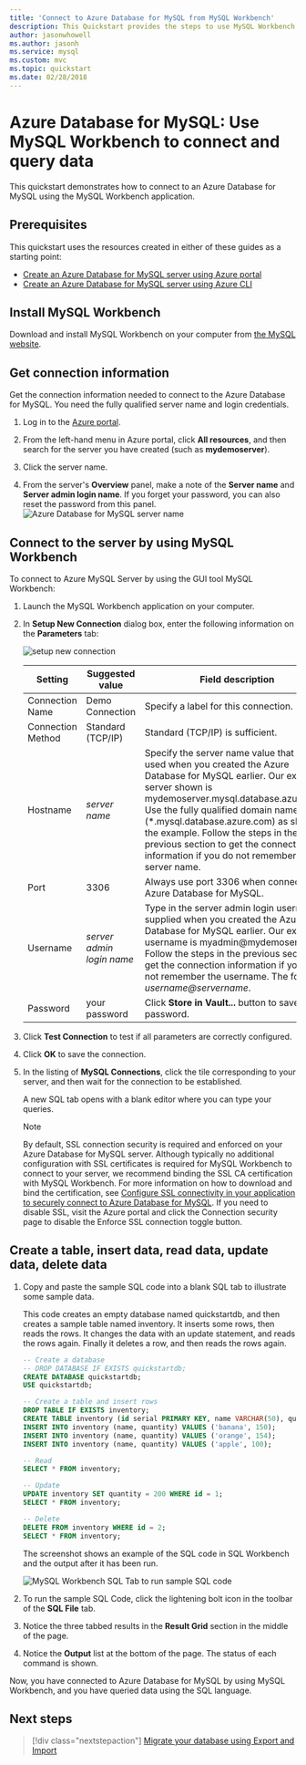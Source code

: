 ```yaml
---
title: 'Connect to Azure Database for MySQL from MySQL Workbench'
description: This Quickstart provides the steps to use MySQL Workbench to connect and query data from Azure Database for MySQL.
author: jasonwhowell 
ms.author: jasonh
ms.service: mysql
ms.custom: mvc
ms.topic: quickstart
ms.date: 02/28/2018
---
```


# Azure Database for MySQL: Use MySQL Workbench to connect and query data
This quickstart demonstrates how to connect to an Azure Database for MySQL using the MySQL Workbench application. 

## Prerequisites
This quickstart uses the resources created in either of these guides as a starting point:
- [Create an Azure Database for MySQL server using Azure portal](./quickstart-create-mysql-server-database-using-azure-portal.md)
- [Create an Azure Database for MySQL server using Azure CLI](./quickstart-create-mysql-server-database-using-azure-cli.md)

## Install MySQL Workbench
Download and install MySQL Workbench on your computer from [the MySQL website](https://dev.mysql.com/downloads/workbench/).

## Get connection information
Get the connection information needed to connect to the Azure Database for MySQL. You need the fully qualified server name and login credentials.

1. Log in to the [Azure portal](https://portal.azure.com/).

2. From the left-hand menu in Azure portal, click **All resources**, and then search for the server you have created (such as **mydemoserver**).

3. Click the server name.

4. From the server's **Overview** panel, make a note of the **Server name** and **Server admin login name**. If you forget your password, you can also reset the password from this panel.
 ![Azure Database for MySQL server name](./media/connect-php/1_server-overview-name-login.png)

## Connect to the server by using MySQL Workbench 
To connect to Azure MySQL Server by using the GUI tool MySQL Workbench:

1.	Launch the MySQL Workbench application on your computer. 

2.	In **Setup New Connection** dialog box, enter the following information on the **Parameters** tab:

    ![setup new connection](./media/connect-workbench/2-setup-new-connection.png)

    | **Setting** | **Suggested value** | **Field description** |
    |---|---|---|
    |	Connection Name | Demo Connection | Specify a label for this connection. |
    | Connection Method | Standard (TCP/IP) | Standard (TCP/IP) is sufficient. |
    | Hostname | *server name* | Specify the server name value that was used when you created the Azure Database for MySQL earlier. Our example server shown is mydemoserver.mysql.database.azure.com. Use the fully qualified domain name (\*.mysql.database.azure.com) as shown in the example. Follow the steps in the previous section to get the connection information if you do not remember your server name.  |
    | Port | 3306 | Always use port 3306 when connecting to Azure Database for MySQL. |
    | Username |  *server admin login name* | Type in the server admin login username supplied when you created the Azure Database for MySQL earlier. Our example username is myadmin@mydemoserver. Follow the steps in the previous section to get the connection information if you do not remember the username. The format is *username\@servername*.
    | Password | your password | Click **Store in Vault...** button to save the password. |

3.   Click **Test Connection** to test if all parameters are correctly configured. 

4.   Click **OK** to save the connection. 

5.   In the listing of **MySQL Connections**, click the tile corresponding to your server, and then wait for the connection to be established.

        A new SQL tab opens with a blank editor where you can type your queries.
    
        > [!NOTE]
        > By default, SSL connection security is required and enforced on your Azure Database for MySQL server. Although typically no additional configuration with SSL certificates is required for MySQL Workbench to connect to your server, we recommend binding the SSL CA certification with MySQL Workbench. For more information on how to download and bind the certification, see [Configure SSL connectivity in your application to securely connect to Azure Database for MySQL](./howto-configure-ssl.md).  If you need to disable SSL, visit the Azure portal and click the Connection security page to disable the Enforce SSL connection toggle button.

## Create a table, insert data, read data, update data, delete data
1. Copy and paste the sample SQL code into a blank SQL tab to illustrate some sample data.

    This code creates an empty database named quickstartdb, and then creates a sample table named inventory. It inserts some rows, then reads the rows. It changes the data with an update statement, and reads the rows again. Finally it deletes a row, and then reads the rows again.
    
    ```sql
    -- Create a database
    -- DROP DATABASE IF EXISTS quickstartdb;
    CREATE DATABASE quickstartdb;
    USE quickstartdb;
    
    -- Create a table and insert rows
    DROP TABLE IF EXISTS inventory;
    CREATE TABLE inventory (id serial PRIMARY KEY, name VARCHAR(50), quantity INTEGER);
    INSERT INTO inventory (name, quantity) VALUES ('banana', 150);
    INSERT INTO inventory (name, quantity) VALUES ('orange', 154);
    INSERT INTO inventory (name, quantity) VALUES ('apple', 100);
    
    -- Read
    SELECT * FROM inventory;
    
    -- Update
    UPDATE inventory SET quantity = 200 WHERE id = 1;
    SELECT * FROM inventory;
    
    -- Delete
    DELETE FROM inventory WHERE id = 2;
    SELECT * FROM inventory;
    ```

    The screenshot shows an example of the SQL code in SQL Workbench and the output after it has been run.
    
    ![MySQL Workbench SQL Tab to run sample SQL code](media/connect-workbench/3-workbench-sql-tab.png)

2. To run the sample SQL Code, click the lightening bolt icon in the toolbar of the **SQL File** tab.
3. Notice the three tabbed results in the **Result Grid** section in the middle of the page. 
4. Notice the **Output** list at the bottom of the page. The status of each command is shown. 

Now, you have connected to Azure Database for MySQL by using MySQL Workbench, and you have queried data using the SQL language.

## Next steps
> [!div class="nextstepaction"]
> [Migrate your database using Export and Import](./concepts-migrate-import-export.md)
